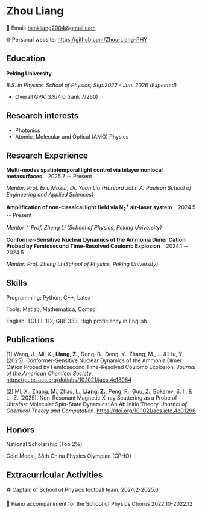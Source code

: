 # Zhou Liang

📧 Email: hankliang2004@gmail.com 

🌐 Personal website: https://github.com/Zhou-Liang-PHY

## Education

**Peking University**

*B.S. in Physics, School of Physics, Sep.2022 - Jun. 2026 (Expected)*

* Overall GPA: 3.9/4.0 (rank 7/260)

## Research interests

* Photonics
* Atomic, Molecular and Optical (AMO) Physics

## Research Experience

**Multi-modes spatiotemporal light control via bilayer nonlocal metasurfaces** &nbsp;&nbsp; 2025.7 -- Present

*Mentor: Prof. Eric Mazur, Dr. Yuan Liu (Harvard John A. Paulson School of Engineering and Applied Sciences)*

**Amplification of non-classical light field via $\mathrm{N}_2^+$ air-laser system** &nbsp;&nbsp; 2024.5 -- Present

*Mentor： Prof. Zheng Li (School of Physics, Peking University)*

**Conformer-Sensitive Nuclear Dynamics of the Ammonia Dimer Cation Probed by Femtosecond Time-Resolved Coulomb Explosion** &nbsp;&nbsp; 2024.1 -- 2024.5

*Mentor: Prof. Zheng Li (School of Physics, Peking University)*


## Skills

Programming: Python, C++, Latex

Tools: Matlab, Mathematica, Comsol

English: TOEFL 112, GRE 333, High proficiency in English.

## Publications

[1] Wang, J., Mi, X., **Liang, Z.**, Dong, B., Deng, Y., Zhang, M., ... & Liu, Y. (2025). Conformer-Sensitive Nuclear Dynamics of the Ammonia Dimer Cation Probed by Femtosecond Time-Resolved Coulomb Explosion. *Journal of the American Chemical Society*. https://pubs.acs.org/doi/abs/10.1021/jacs.4c18084

[2] Mi, X., Zhang, M., Zhao, L., **Liang, Z.**, Peng, R., Guo, Z., Bokarev, S. I., & Li, Z. (2025). Non-Resonant Magnetic X-ray Scattering as a Probe of Ultrafast Molecular Spin-State Dynamics: An Ab Initio Theory. *Journal of Chemical Theory and Computation*. https://doi.org/10.1021/acs.jctc.4c01296

## Honors

National Scholarship (Top 2%)

Gold Medal, 38th China Physics Olympiad (CPHO)

## Extracurricular Activities

⚽ Captain of School of Physics football team. 2024.2-2025.6

🎹 Piano accompaniment for the School of Physics Chorus  2022.10-2022.12

